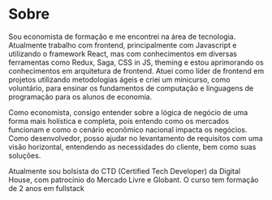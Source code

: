 # Sobre
Sou economista de formação e me encontrei na área de tecnologia. Atualmente trabalho com frontend, principalmente com Javascript e utilizando o framework React, mas com conhecimentos em diversas ferramentas como Redux, Saga, CSS in JS, theming e estou aprimorando os conhecimentos em arquitetura de frontend. Atuei como líder de frontend em projetos utilizando metodologias ágeis e criei um minicurso, como voluntário, para ensinar os fundamentos de computação e linguagens de programação para os alunos de economia.

Como economista, consigo entender sobre a lógica de negócio de uma forma mais holística e completa, pois entendo como os mercados funcionam e como o cenário econômico nacional impacta os negócios. Como desenvolvedor, posso ajudar no levantamento de requisitos com uma visão horizontal, entendendo as necessidades do cliente, bem como suas soluções.

Atualmente sou bolsista do CTD (Certified Tech Developer) da Digital House, com patrocínio do Mercado Livre e Globant. O curso tem formação de 2 anos em fullstack